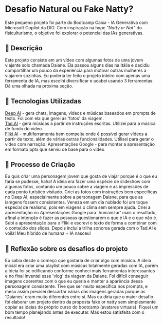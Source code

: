 # Desafio Natural ou Fake Natty?

Este pequeno projeto foi parte do Bootcamp Caixa - IA Generativa com Microsoft Copilot da DIO. Com inspiração na hype _"Natty or Not"_ do fisiculturismo, o objetivo foi explorar o potencial das IAs generativas.

## 📒 Descrição
Este projeto consiste em um vídeo com algumas fotos de uma jovem viajante solo chamada Daiane. Ela passou alguns dias na Itália e decidiu compartilhar um pouco da experiência para motivar outras mulheres a viajarem sozinhas. Eu poderia ter feito o projeto inteiro com apenas uma ferramenta de IA, mas escolhi diversificar e acabei usando 3 ferramentas. Dá uma olhada na próxima seção.

## 🤖 Tecnologias Utilizadas

[Deep AI](https://deepai.org/) - gera chats, imagens, vídeos e músicas baseados em prompts de texto. Foi com ela que gerei as 'fotos' da viagem.<br>
[Tad.AI](https://tad.ai/) - gera músicas a partir de instruções escritas. Utilizei para a música de fundo do vídeo.<br>
[Fliki AI](https://fliki.ai/) - multiferramenta bem compelta onde é possível gerar vídeos a partir de texto, além de várias outras funcionalidades. Utilisei para gerar o vídeo com narração.
Apresentações Google - para montar a apresentação em formato pptx que serviu de base para o vídeo.

## 🧐 Processo de Criação
Eu quis criar uma personagem jovem que gosta de viajar porque é o que eu faria se pudesse, haha! A ideia era fazer uma espécie de slideshow com algumas fotos, contando um pouco sobre a viagem e as impressões de cada ponto turístico visitado. Criei as fotos com instruções bem específicas no Deep AI, especialmente sobre a personagem Daiane, para que as iamgens fossem consistentes. Veneza em um dia nublado foi um toque especial de realismo, pois em viagens o clima sem sempre ajuda. Criei a apresentação no Apresentações Google para 'humanizar' mais o resultado, afinal a intenção é fazer as pessoas questionarem o que é IA e o que não é. Subi a apresentação para o Fliki e escrevi o texto de forma a combinar com o  conteúdo dos slides. Depois incluí a trilha sonoroa gerada com o Tad.AI e voilà! Meu híbrido de humana + IA nasceu!

## 💭 Reflexão sobre os desafios do projeto
Eu sabia desde o começo que gostaria de criar algo com música. A ideia inicial era criar uma playlist com músicas totalmente geradas com IA, porém a ideia foi se odificando conforme conheci mais ferramentas interessantes e no final inventei esse 'vlog' da viagem da Daiane. Foi difícil conseguir imagens coerentes com o que eu queria e manter a aparência dessa personagem consistente. Tive que ser muito específica nos prompts, e meso assim precisei descartar várias das imagens geradas porque as 'Daianes' eram muito diferentes entre si. Mas eu diria que o maior desafio foi elaborar um projeto dentro da proposta fake or natty sem simplesmente copiar as ideias do próprio curso do bootcamp (avatares virtuais). Fiquei um bom tempo planejando antes de executar. Mas estou satisfeita com o resultado!
